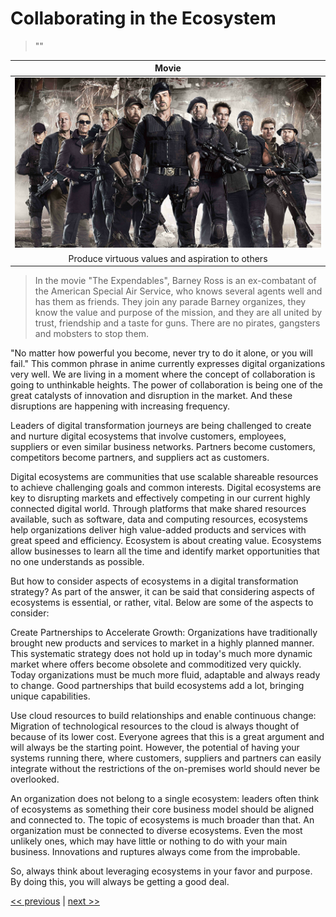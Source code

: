 # Collaborating in the Ecosystem

>""

| Movie |
| :---: |
|![](../../images/collaborating_in_the_ecosystem.png)|
|Produce virtuous values and aspiration to others|

>In the movie "The Expendables", Barney Ross is an ex-combatant of the American Special Air Service, who knows several agents well and has them as friends. They join any parade Barney organizes, they know the value and purpose of the mission, and they are all united by trust, friendship and a taste for guns. There are no pirates, gangsters and mobsters to stop them.

"No matter how powerful you become, never try to do it alone, or you will fail." This common phrase in anime currently expresses digital organizations very well. We are living in a moment where the concept of collaboration is going to unthinkable heights. The power of collaboration is being one of the great catalysts of innovation and disruption in the market. And these disruptions are happening with increasing frequency.

Leaders of digital transformation journeys are being challenged to create and nurture digital ecosystems that involve customers, employees, suppliers or even similar business networks. Partners become customers, competitors become partners, and suppliers act as customers.

Digital ecosystems are communities that use scalable shareable resources to achieve challenging goals and common interests. Digital ecosystems are key to disrupting markets and effectively competing in our current highly connected digital world. Through platforms that make shared resources available, such as software, data and computing resources, ecosystems help organizations deliver high value-added products and services with great speed and efficiency. Ecosystem is about creating value. Ecosystems allow businesses to learn all the time and identify market opportunities that no one understands as possible.

But how to consider aspects of ecosystems in a digital transformation strategy? As part of the answer, it can be said that considering aspects of ecosystems is essential, or rather, vital. Below are some of the aspects to consider:

Create Partnerships to Accelerate Growth: Organizations have traditionally brought new products and services to market in a highly planned manner. This systematic strategy does not hold up in today's much more dynamic market where offers become obsolete and commoditized very quickly. Today organizations must be much more fluid, adaptable and always ready to change. Good partnerships that build ecosystems add a lot, bringing unique capabilities.

Use cloud resources to build relationships and enable continuous change: Migration of technological resources to the cloud is always thought of because of its lower cost. Everyone agrees that this is a great argument and will always be the starting point. However, the potential of having your systems running there, where customers, suppliers and partners can easily integrate without the restrictions of the on-premises world should never be overlooked.

An organization does not belong to a single ecosystem: leaders often think of ecosystems as something their core business model should be aligned and connected to. The topic of ecosystems is much broader than that. An organization must be connected to diverse ecosystems. Even the most unlikely ones, which may have little or nothing to do with your main business. Innovations and ruptures always come from the improbable.

So, always think about leveraging ecosystems in your favor and purpose. By doing this, you will always be getting a good deal.

[<< previous](5-architecting_for_continual_change.md) | [next >>](7-creating_historical_journeys.md)
